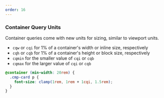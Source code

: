 ```yaml
---
order: 16
---
```


### Container Query Units

Container queries come with new units for sizing, similar to viewport units.

- `cqw` or `cqi` for 1% of a container's width or inline size, respectively
- `cqh` or `cqb` for 1% of a container's height or block size, respectively
- `cqmin` for the smaller value of `cqi` or `cqb`
- `cqmax` for the larger value of `cqi` or `cqb`

```css
@container (min-width: 20rem) {
  .cmp-card p {
    font-size: clamp(1rem, 1rem + 1cqi, 1.5rem);
  }
}
```
